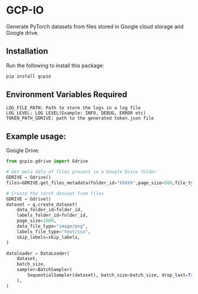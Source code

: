 # GCP-IO
Generate PyTorch datasets from files stored in Google cloud storage and Google drive.

## Installation
Run the following to install this package:
```python
pip install gcpio
```

## Environment Variables Required
```
LOG_FILE_PATH: Path to store the logs in a log file
LOG_LEVEL: LOG LEVEL(Example: INFO, DEBUG, ERROR etc)
TOKEN_PATH_GDRIVE: path to the generated token.json file
```
## Example usage:

Google Drive:

```python
from gcpio.gdrive import Gdrive

# Get meta data of files present in a Google Drive folder
GDRIVE = Gdrive()
files=GDRIVE.get_files_metadata(folder_id="XXXXX",page_size=500,file_type="image/png",replace_query=None) # returns a dict with keys['files','len'] where files is a list of objects from the Drive folder

# Create the torch dataset from files
GDRIVE = Gdrive()
dataset = g.create_dataset(
    data_folder_id=folder_id,
    labels_folder_id=folder_id,
    page_size=1000,
    data_file_type="image/png",
    labels_file_type="text/csv",
    skip_labels=skip_labels,
)

dataloader = DataLoader(
    dataset,
    batch_size,
    sampler=BatchSampler(
        SequentialSampler(dataset), batch_size=batch_size, drop_last=True
    ),
)
```
